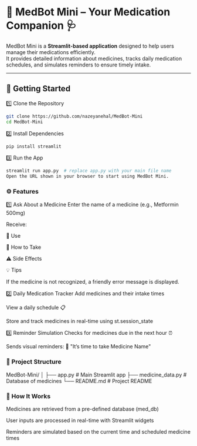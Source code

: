 # 💊 MedBot Mini – Your Medication Companion 🩺

MedBot Mini is a **Streamlit-based application** designed to help users manage their medications efficiently.  
It provides detailed information about medicines, tracks daily medication schedules, and simulates reminders to ensure timely intake.

---

## 🚀 Getting Started

1️⃣ Clone the Repository
```bash
git clone https://github.com/nazeyanehal/MedBot-Mini
cd MedBot-Mini
```

2️⃣ Install Dependencies
```bash
pip install streamlit
```

3️⃣ Run the App
```bash
streamlit run app.py  # replace app.py with your main file name
Open the URL shown in your browser to start using MedBot Mini.
```

### ⚙️ Features
1️⃣ Ask About a Medicine
Enter the name of a medicine (e.g., Metformin 500mg)

Receive:

📌 Use

💊 How to Take

⚠️ Side Effects

💡 Tips

If the medicine is not recognized, a friendly error message is displayed.

2️⃣ Daily Medication Tracker
Add medicines and their intake times

View a daily schedule 📋

Store and track medicines in real-time using st.session_state

3️⃣ Reminder Simulation
Checks for medicines due in the next hour ⏰

Sends visual reminders: 🔔 "It’s time to take Medicine Name"

### 📂 Project Structure
MedBot-Mini/
│
├── app.py             # Main Streamlit app
├── medicine_data.py   # Database of medicines
└── README.md          # Project README

### 📝 How It Works
Medicines are retrieved from a pre-defined database (med_db)

User inputs are processed in real-time with Streamlit widgets

Reminders are simulated based on the current time and scheduled medicine times
